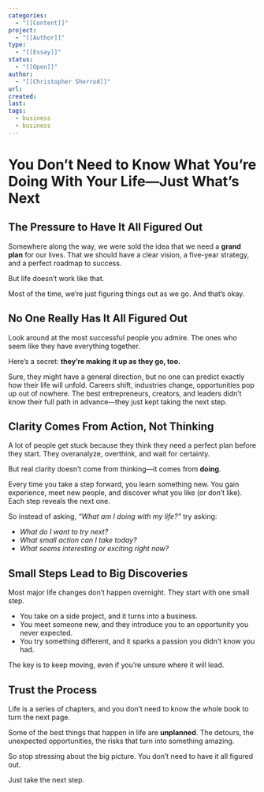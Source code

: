 ```yaml
---
categories:
  - "[[Content]]"
project:
  - "[[Author]]"
type:
  - "[[Essay]]"
status:
  - "[[Open]]"
author:
  - "[[Christopher Sherrod]]"
url: 
created:
last:
tags:
  - business
  - business
---
```

# **You Don’t Need to Know What You’re Doing With Your Life—Just What’s Next**  

## **The Pressure to Have It All Figured Out**  

Somewhere along the way, we were sold the idea that we need a **grand plan** for our lives. That we should have a clear vision, a five-year strategy, and a perfect roadmap to success.  

But life doesn’t work like that.  

Most of the time, we’re just figuring things out as we go. And that’s okay.  

## **No One Really Has It All Figured Out**  

Look around at the most successful people you admire. The ones who seem like they have everything together.  

Here’s a secret: **they’re making it up as they go, too.**  

Sure, they might have a general direction, but no one can predict exactly how their life will unfold. Careers shift, industries change, opportunities pop up out of nowhere. The best entrepreneurs, creators, and leaders didn’t know their full path in advance—they just kept taking the next step.  

## **Clarity Comes From Action, Not Thinking**  

A lot of people get stuck because they think they need a perfect plan before they start. They overanalyze, overthink, and wait for certainty.  

But real clarity doesn’t come from thinking—it comes from **doing**.  

Every time you take a step forward, you learn something new. You gain experience, meet new people, and discover what you like (or don’t like). Each step reveals the next one.  

So instead of asking, *“What am I doing with my life?”* try asking:  

- *What do I want to try next?*  
- *What small action can I take today?*  
- *What seems interesting or exciting right now?*  

## **Small Steps Lead to Big Discoveries**  

Most major life changes don’t happen overnight. They start with one small step.  

- You take on a side project, and it turns into a business.  
- You meet someone new, and they introduce you to an opportunity you never expected.  
- You try something different, and it sparks a passion you didn’t know you had.  

The key is to keep moving, even if you’re unsure where it will lead.  

## **Trust the Process**  

Life is a series of chapters, and you don’t need to know the whole book to turn the next page.  

Some of the best things that happen in life are **unplanned**. The detours, the unexpected opportunities, the risks that turn into something amazing.  

So stop stressing about the big picture. You don’t need to have it all figured out.  

Just take the next step.